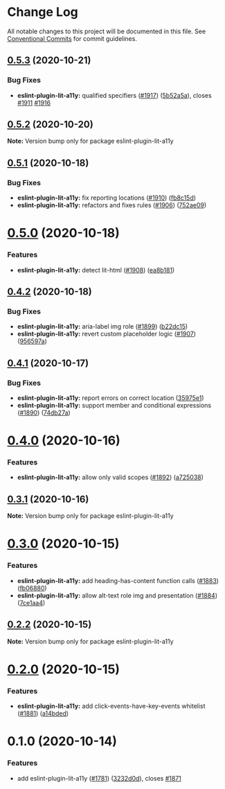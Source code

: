 # Change Log

All notable changes to this project will be documented in this file.
See [Conventional Commits](https://conventionalcommits.org) for commit guidelines.

## [0.5.3](https://github.com/open-wc/open-wc/compare/eslint-plugin-lit-a11y@0.5.2...eslint-plugin-lit-a11y@0.5.3) (2020-10-21)


### Bug Fixes

* **eslint-plugin-lit-a11y:** qualified specifiers ([#1917](https://github.com/open-wc/open-wc/issues/1917)) ([5b52a5a](https://github.com/open-wc/open-wc/commit/5b52a5a6eb73998d11d34e1062972fdc5de6ade8)), closes [#1911](https://github.com/open-wc/open-wc/issues/1911) [#1916](https://github.com/open-wc/open-wc/issues/1916)





## [0.5.2](https://github.com/open-wc/open-wc/compare/eslint-plugin-lit-a11y@0.5.1...eslint-plugin-lit-a11y@0.5.2) (2020-10-20)

**Note:** Version bump only for package eslint-plugin-lit-a11y





## [0.5.1](https://github.com/open-wc/open-wc/compare/eslint-plugin-lit-a11y@0.5.0...eslint-plugin-lit-a11y@0.5.1) (2020-10-18)


### Bug Fixes

* **eslint-plugin-lit-a11y:** fix reporting locations ([#1910](https://github.com/open-wc/open-wc/issues/1910)) ([fb8c15d](https://github.com/open-wc/open-wc/commit/fb8c15d85a8208d59a1b118542457d4bf0a9341b))
* **eslint-plugin-lit-a11y:** refactors and fixes rules ([#1906](https://github.com/open-wc/open-wc/issues/1906)) ([752ae09](https://github.com/open-wc/open-wc/commit/752ae09c7a915801942a978f56619b7af0948637))





# [0.5.0](https://github.com/open-wc/open-wc/compare/eslint-plugin-lit-a11y@0.4.2...eslint-plugin-lit-a11y@0.5.0) (2020-10-18)


### Features

* **eslint-plugin-lit-a11y:** detect lit-html ([#1908](https://github.com/open-wc/open-wc/issues/1908)) ([ea8b181](https://github.com/open-wc/open-wc/commit/ea8b181b42713a13f1a19852173f16e597399d64))





## [0.4.2](https://github.com/open-wc/open-wc/compare/eslint-plugin-lit-a11y@0.4.1...eslint-plugin-lit-a11y@0.4.2) (2020-10-18)


### Bug Fixes

* **eslint-plugin-lit-a11y:** aria-label img role ([#1899](https://github.com/open-wc/open-wc/issues/1899)) ([b22dc15](https://github.com/open-wc/open-wc/commit/b22dc155ea2d4410a94db42fdd5699f7ee9a6249))
* **eslint-plugin-lit-a11y:** revert custom placeholder logic ([#1907](https://github.com/open-wc/open-wc/issues/1907)) ([956597a](https://github.com/open-wc/open-wc/commit/956597ae1baf27032daa619c284a5d3c00a6f4fb))





## [0.4.1](https://github.com/open-wc/open-wc/compare/eslint-plugin-lit-a11y@0.4.0...eslint-plugin-lit-a11y@0.4.1) (2020-10-17)


### Bug Fixes

* **eslint-plugin-lit-a11y:** report errors on correct location ([35975e1](https://github.com/open-wc/open-wc/commit/35975e17dd5da6bb56076d83d756b4863a6346c8))
* **eslint-plugin-lit-a11y:** support member and conditional expressions ([#1890](https://github.com/open-wc/open-wc/issues/1890)) ([74db27a](https://github.com/open-wc/open-wc/commit/74db27a3661a642488e4e4fa53bfa032b2586d86))





# [0.4.0](https://github.com/open-wc/open-wc/compare/eslint-plugin-lit-a11y@0.3.1...eslint-plugin-lit-a11y@0.4.0) (2020-10-16)


### Features

* **eslint-plugin-lit-a11y:** allow only valid scopes ([#1892](https://github.com/open-wc/open-wc/issues/1892)) ([a725038](https://github.com/open-wc/open-wc/commit/a72503822ed5d9700c200ee31c24d40c82569a76))





## [0.3.1](https://github.com/open-wc/open-wc/compare/eslint-plugin-lit-a11y@0.3.0...eslint-plugin-lit-a11y@0.3.1) (2020-10-16)

**Note:** Version bump only for package eslint-plugin-lit-a11y





# [0.3.0](https://github.com/open-wc/open-wc/compare/eslint-plugin-lit-a11y@0.2.2...eslint-plugin-lit-a11y@0.3.0) (2020-10-15)


### Features

* **eslint-plugin-lit-a11y:** add heading-has-content function calls ([#1883](https://github.com/open-wc/open-wc/issues/1883)) ([fb06880](https://github.com/open-wc/open-wc/commit/fb06880a5b5b6222d18308a027d67e8bbe8e297a))
* **eslint-plugin-lit-a11y:** allow alt-text role img and presentation ([#1884](https://github.com/open-wc/open-wc/issues/1884)) ([7ce1aa4](https://github.com/open-wc/open-wc/commit/7ce1aa4dea8639177a549eddce281d4127862439))





## [0.2.2](https://github.com/open-wc/open-wc/compare/eslint-plugin-lit-a11y@0.2.0...eslint-plugin-lit-a11y@0.2.2) (2020-10-15)

**Note:** Version bump only for package eslint-plugin-lit-a11y





# [0.2.0](https://github.com/open-wc/open-wc/compare/eslint-plugin-lit-a11y@0.1.0...eslint-plugin-lit-a11y@0.2.0) (2020-10-15)


### Features

* **eslint-plugin-lit-a11y:** add click-events-have-key-events whitelist ([#1881](https://github.com/open-wc/open-wc/issues/1881)) ([a14bded](https://github.com/open-wc/open-wc/commit/a14bdedc5fdf0d3217bdff93be03cd7f673b461e))





# 0.1.0 (2020-10-14)


### Features

* add eslint-plugin-lit-a11y ([#1781](https://github.com/open-wc/open-wc/issues/1781)) ([3232d0d](https://github.com/open-wc/open-wc/commit/3232d0db5dc411fa191a9b8f74757902cde2f98a)), closes [#1871](https://github.com/open-wc/open-wc/issues/1871)

